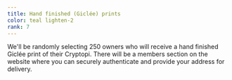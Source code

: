 ```yaml
---
title: Hand finished (Giclée) prints
color: teal lighten-2
rank: 7
---
```


We'll be randomly selecting 250 owners who will receive a hand finished Giclée print of their Cryptopi. There will be a members section on the website where you can securely authenticate and provide your address for delivery.
